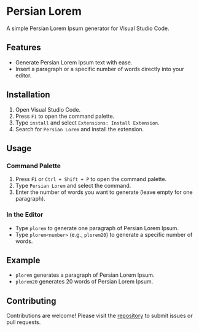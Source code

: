 # Persian Lorem

A simple Persian Lorem Ipsum generator for Visual Studio Code.

## Features

- Generate Persian Lorem Ipsum text with ease.
- Insert a paragraph or a specific number of words directly into your editor.

## Installation

1. Open Visual Studio Code.
2. Press `F1` to open the command palette.
3. Type `install` and select `Extensions: Install Extension`.
4. Search for `Persian Lorem` and install the extension.

## Usage

### Command Palette

1. Press `F1` or `Ctrl + Shift + P` to open the command palette.
2. Type `Persian Lorem` and select the command.
3. Enter the number of words you want to generate (leave empty for one paragraph).

### In the Editor

- Type `plorem` to generate one paragraph of Persian Lorem Ipsum.
- Type `plorem<number>` (e.g., `plorem20`) to generate a specific number of words.

## Example

- `plorem` generates a paragraph of Persian Lorem Ipsum.
- `plorem20` generates 20 words of Persian Lorem Ipsum.

## Contributing

Contributions are welcome! Please visit the [repository](https://github.com/abolix/Persian-Lorem) to submit issues or pull requests.
